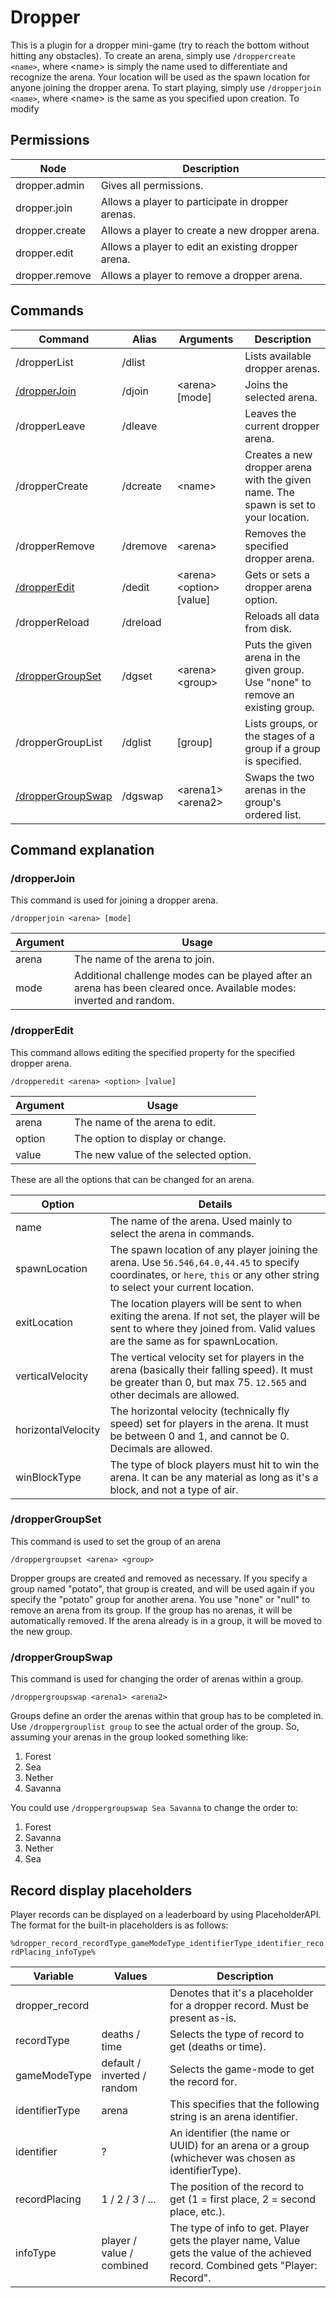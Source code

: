 # Dropper

This is a plugin for a dropper mini-game (try to reach the bottom without hitting any obstacles).
To create an arena, simply use `/droppercreate <name>`, where \<name> is simply the name used to differentiate and
recognize the arena. Your location will be used as the spawn location for anyone joining the dropper arena. To start
playing, simply use `/dropperjoin <name>`, where \<name> is the same as you specified upon creation.
To modify

## Permissions

| Node           | Description                                        |
|----------------|----------------------------------------------------|
| dropper.admin  | Gives all permissions.                             |
| dropper.join   | Allows a player to participate in dropper arenas.  |
| dropper.create | Allows a player to create a new dropper arena.     |
| dropper.edit   | Allows a player to edit an existing dropper arena. |
| dropper.remove | Allows a player to remove a dropper arena.         |

## Commands

| Command                                 | Alias    | Arguments                   | Description                                                                         |
|-----------------------------------------|----------|-----------------------------|-------------------------------------------------------------------------------------|
| /dropperList                            | /dlist   |                             | Lists available dropper arenas.                                                     |
| [/dropperJoin](#/dropperJoin)           | /djoin   | \<arena> \[mode]            | Joins the selected arena.                                                           |
| /dropperLeave                           | /dleave  |                             | Leaves the current dropper arena.                                                   |
| /dropperCreate                          | /dcreate | \<name>                     | Creates a new dropper arena with the given name. The spawn is set to your location. |
| /dropperRemove                          | /dremove | \<arena>                    | Removes the specified dropper arena.                                                |
| [/dropperEdit](#/dropperEdit)           | /dedit   | \<arena> \<option> \[value] | Gets or sets a dropper arena option.                                                |
| /dropperReload                          | /dreload |                             | Reloads all data from disk.                                                         |
| [/dropperGroupSet](#/dropperGroupSet)   | /dgset   | \<arena> \<group>           | Puts the given arena in the given group. Use "none" to remove an existing group.    |
| /dropperGroupList                       | /dglist  | \[group]                    | Lists groups, or the stages of a group if a group is specified.                     |
| [/dropperGroupSwap](#/dropperGroupSwap) | /dgswap  | \<arena1> \<arena2>         | Swaps the two arenas in the group's ordered list.                                   |

## Command explanation

### /dropperJoin

This command is used for joining a dropper arena.

`/dropperjoin <arena> [mode]`

| Argument | Usage                                                                                                                |
|----------|----------------------------------------------------------------------------------------------------------------------|
| arena    | The name of the arena to join.                                                                                       |
| mode     | Additional challenge modes can be played after an arena has been cleared once. Available modes: inverted and random. |

### /dropperEdit

This command allows editing the specified property for the specified dropper arena.

`/dropperedit <arena> <option> [value]`

| Argument | Usage                                 |
|----------|---------------------------------------|
| arena    | The name of the arena to edit.        |
| option   | The option to display or change.      |
| value    | The new value of the selected option. |

These are all the options that can be changed for an arena.

| Option             | Details                                                                                                                                                                     |
|--------------------|-----------------------------------------------------------------------------------------------------------------------------------------------------------------------------|
| name               | The name of the arena. Used mainly to select the arena in commands.                                                                                                         |
| spawnLocation      | The spawn location of any player joining the arena. Use `56.546,64.0,44.45` to specify coordinates, or `here`, `this` or any other string to select your current location.  |
| exitLocation       | The location players will be sent to when exiting the arena. If not set, the player will be sent to where they joined from. Valid values are the same as for spawnLocation. |
| verticalVelocity   | The vertical velocity set for players in the arena (basically their falling speed). It must be greater than 0, but max 75. `12.565` and other decimals are allowed.         |
| horizontalVelocity | The horizontal velocity (technically fly speed) set for players in the arena. It must be between 0 and 1, and cannot be 0. Decimals are allowed.                            |
| winBlockType       | The type of block players must hit to win the arena. It can be any material as long as it's a block, and not a type of air.                                                 |

### /dropperGroupSet

This command is used to set the group of an arena

`/droppergroupset <arena> <group>`

Dropper groups are created and removed as necessary. If you specify a group named "potato", that group is created, and
will be used again if you specify the "potato" group for another arena. You use "none" or "null" to remove an arena from
its group. If the group has no arenas, it will be automatically removed. If the arena already is in a group, it will be
moved to the new group.

### /dropperGroupSwap

This command is used for changing the order of arenas within a group.

`/droppergroupswap <arena1> <arena2>`

Groups define an order the arenas within that group has to be completed in. Use `/droppergrouplist group` to see the
actual order of the group. So, assuming your arenas in the group looked something like:

1. Forest
2. Sea
3. Nether
4. Savanna

You could use `/droppergroupswap Sea Savanna` to change the order to:

1. Forest
2. Savanna
3. Nether
4. Sea

## Record display placeholders

Player records can be displayed on a leaderboard by using PlaceholderAPI. The format for the built-in placeholders is as
follows:

`%dropper_record_recordType_gameModeType_identifierType_identifier_recordPlacing_infoType%`

| Variable       | Values                      | Description                                                                                                                        |
|----------------|-----------------------------|------------------------------------------------------------------------------------------------------------------------------------|
| dropper_record |                             | Denotes that it's a placeholder for a dropper record. Must be present as-is.                                                       |
| recordType     | deaths / time               | Selects the type of record to get (deaths or time).                                                                                |
| gameModeType   | default / inverted / random | Selects the game-mode to get the record for.                                                                                       |
| identifierType | arena                       | This specifies that the following string is an arena identifier.                                                                   |
| identifier     | ?                           | An identifier (the name or UUID) for an arena or a group (whichever was chosen as identifierType).                                 |
| recordPlacing  | 1 / 2 / 3 / ...             | The position of the record to get (1 = first place, 2 = second place, etc.).                                                       |
| infoType       | player / value / combined   | The type of info to get. Player gets the player name, Value gets the value of the achieved record. Combined gets "Player: Record". |